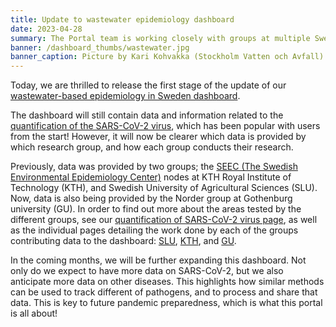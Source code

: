 ```yaml
---
title: Update to wastewater epidemiology dashboard
date: 2023-04-28
summary: The Portal team is working closely with groups at multiple Swedish universities that are involved in wastewater epidemiology to bring you the latest research in this area.
banner: /dashboard_thumbs/wastewater.jpg
banner_caption: Picture by Kari Kohvakka (Stockholm Vatten och Avfall).
---
```


Today, we are thrilled to release the first stage of the update of our [wastewater-based epidemiology in Sweden dashboard](/dashboards/wastewater/introduction/).

The dashboard will still contain data and information related to the [quantification of the SARS-CoV-2 virus](/dashboards/wastewater/covid_quantification/), which has been popular with users from the start! However, it will now be clearer which data is provided by which research group, and how each group conducts their research.

Previously, data was provided by two groups; the [SEEC (The Swedish Environmental Epidemiology Center)](https://www.scilifelab.se/pandemic-response/pandemic-laboratory-preparedness/swedish-environmental-epidemiology-center-seec/) nodes at KTH Royal Institute of Technology (KTH), and Swedish University of Agricultural Sciences (SLU). Now, data is also being provided by the Norder group at Gothenburg university (GU). In order to find out more about the areas tested by the different groups, see our [quantification of SARS-CoV-2 virus page](/dashboards/wastewater/covid_quantification/), as well as the individual pages detailing the work done by each of the groups contributing data to the dashboard: [SLU](/dashboards/wastewater/covid_quant_slu/), [KTH](/dashboards/wastewater/covid_quant_kth/), and [GU](/dashboards/wastewater/covid_quant_gu/).

In the coming months, we will be further expanding this dashboard. Not only do we expect to have more data on SARS-CoV-2, but we also anticipate more data on other diseases. This highlights how similar methods can be used to track different of pathogens, and to process and share that data. This is key to future pandemic preparedness, which is what this portal is all about!
